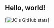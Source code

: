 
## Hello, world!

[![JC's GitHub stats](https://github-readme-stats.vercel.app/api?username=juancri)]
